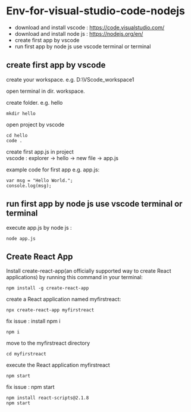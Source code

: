 # Env-for-visual-studio-code-nodejs
 - download and install vscode : https://code.visualstudio.com/
 - download and install node js : https://nodejs.org/en/
 - create first app by vscode
 - run first app by node js use vscode terminal or terminal
 
## create first app by vscode
create your workspace. e.g. D:\VScode_workspace1

open terminal in dir. workspace.

create folder. e.g. hello
 
    mkdir hello
    
open project by vscode
 
    cd hello
    code .
    
 create first app.js in project    
     vscode : explorer -> hello -> new file -> app.js
 
 example code for first app e.g. app.js:
 
    var msg = "Hello World.";
    console.log(msg);
    
 
## run first app by node js use vscode terminal or terminal
execute app.js by node js :
    
    node app.js

## Create React App
Install create-react-app(an officially supported way to create React applications) by running this command in your terminal:
    
    npm install -g create-react-app
    
create a React application named myfirstreact:

    npx create-react-app myfirstreact
    
fix issue : install npm i
    
    npm i
    
move to the myfirstreact directory

    cd myfirstreact
    
execute the React application myfirstreact

    npm start
    
fix issue : npm start 
    
    npm install react-scripts@2.1.8
    npm start
    
